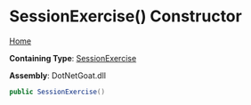 # SessionExercise\(\) Constructor

[Home](../../../../../README.md)

**Containing Type**: [SessionExercise](../README.md)

**Assembly**: DotNetGoat\.dll

```csharp
public SessionExercise()
```

